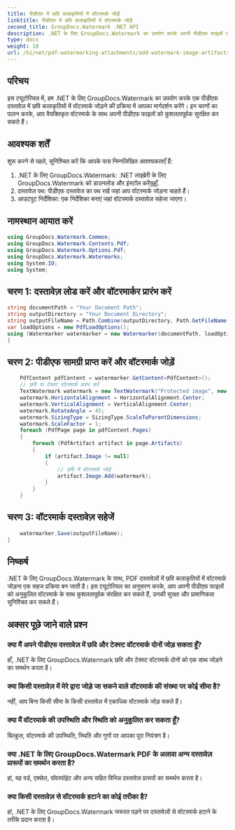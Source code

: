 ```yaml
---
title: पीडीएफ में छवि कलाकृतियों में वॉटरमार्क जोड़ें
linktitle: पीडीएफ में छवि कलाकृतियों में वॉटरमार्क जोड़ें
second_title: GroupDocs.Watermark .NET API
description: .NET के लिए GroupDocs.Watermark का उपयोग करके अपनी पीडीएफ फाइलों को वैयक्तिकृत वॉटरमार्क से सुरक्षित रखें। पीडीएफ दस्तावेज़ों में छवि कलाकृतियों में आसानी से टेक्स्ट या छवि वॉटरमार्क जोड़ें।
type: docs
weight: 18
url: /hi/net/pdf-watermarking-attachments/add-watermark-image-artifacts-pdf/
---
```

## परिचय
इस ट्यूटोरियल में, हम .NET के लिए GroupDocs.Watermark का उपयोग करके एक पीडीएफ दस्तावेज़ में छवि कलाकृतियों में वॉटरमार्क जोड़ने की प्रक्रिया में आपका मार्गदर्शन करेंगे। इन चरणों का पालन करके, आप वैयक्तिकृत वॉटरमार्क के साथ अपनी पीडीएफ फाइलों को कुशलतापूर्वक सुरक्षित कर सकते हैं।
## आवश्यक शर्तें
शुरू करने से पहले, सुनिश्चित करें कि आपके पास निम्नलिखित आवश्यकताएँ हैं:
1.  .NET के लिए GroupDocs.Watermark: .NET लाइब्रेरी के लिए GroupDocs.Watermark को डाउनलोड और इंस्टॉल करें[यहाँ](https://releases.groupdocs.com/Watermark/net/).
2. दस्तावेज़ पथ: पीडीएफ दस्तावेज़ का पथ रखें जहां आप वॉटरमार्क जोड़ना चाहते हैं।
3. आउटपुट निर्देशिका: एक निर्देशिका बनाएं जहां वॉटरमार्क दस्तावेज़ सहेजा जाएगा।

## नामस्थान आयात करें
```csharp
using GroupDocs.Watermark.Common;
using GroupDocs.Watermark.Contents.Pdf;
using GroupDocs.Watermark.Options.Pdf;
using GroupDocs.Watermark.Watermarks;
using System.IO;
using System;
```
## चरण 1: दस्तावेज़ लोड करें और वॉटरमार्कर प्रारंभ करें
```csharp
string documentPath = "Your Document Path";
string outputDirectory = "Your Document Directory";
string outputFileName = Path.Combine(outputDirectory, Path.GetFileName(documentPath));
var loadOptions = new PdfLoadOptions();
using (Watermarker watermarker = new Watermarker(documentPath, loadOptions))
{
```
## चरण 2: पीडीएफ सामग्री प्राप्त करें और वॉटरमार्क जोड़ें
```csharp
	PdfContent pdfContent = watermarker.GetContent<PdfContent>();
	// छवि या टेक्स्ट वॉटरमार्क प्रारंभ करें
	TextWatermark watermark = new TextWatermark("Protected image", new Font("Arial", 8));
	watermark.HorizontalAlignment = HorizontalAlignment.Center;
	watermark.VerticalAlignment = VerticalAlignment.Center;
	watermark.RotateAngle = 45;
	watermark.SizingType = SizingType.ScaleToParentDimensions;
	watermark.ScaleFactor = 1;
	foreach (PdfPage page in pdfContent.Pages)
	{
		foreach (PdfArtifact artifact in page.Artifacts)
		{
			if (artifact.Image != null)
			{
				// छवि में वॉटरमार्क जोड़ें
				artifact.Image.Add(watermark);
			}
		}
	}
```
## चरण 3: वॉटरमार्क दस्तावेज़ सहेजें
```csharp
	watermarker.Save(outputFileName);
}
```

## निष्कर्ष
.NET के लिए GroupDocs.Watermark के साथ, PDF दस्तावेज़ों में छवि कलाकृतियों में वॉटरमार्क जोड़ना एक सहज प्रक्रिया बन जाती है। इस ट्यूटोरियल का अनुसरण करके, आप अपनी पीडीएफ फाइलों को अनुकूलित वॉटरमार्क के साथ कुशलतापूर्वक संरक्षित कर सकते हैं, उनकी सुरक्षा और प्रामाणिकता सुनिश्चित कर सकते हैं।
## अक्सर पूछे जाने वाले प्रश्न
### क्या मैं अपने पीडीएफ दस्तावेज़ में छवि और टेक्स्ट वॉटरमार्क दोनों जोड़ सकता हूँ?
हाँ, .NET के लिए GroupDocs.Watermark छवि और टेक्स्ट वॉटरमार्क दोनों को एक साथ जोड़ने का समर्थन करता है।
### क्या किसी दस्तावेज़ में मेरे द्वारा जोड़े जा सकने वाले वॉटरमार्क की संख्या पर कोई सीमा है?
नहीं, आप बिना किसी सीमा के किसी दस्तावेज़ में एकाधिक वॉटरमार्क जोड़ सकते हैं।
### क्या मैं वॉटरमार्क की उपस्थिति और स्थिति को अनुकूलित कर सकता हूँ?
बिल्कुल, वॉटरमार्क की उपस्थिति, स्थिति और गुणों पर आपका पूरा नियंत्रण है।
### क्या .NET के लिए GroupDocs.Watermark PDF के अलावा अन्य दस्तावेज़ प्रारूपों का समर्थन करता है?
हां, यह वर्ड, एक्सेल, पॉवरपॉइंट और अन्य सहित विभिन्न दस्तावेज़ प्रारूपों का समर्थन करता है।
### क्या किसी दस्तावेज़ से वॉटरमार्क हटाने का कोई तरीका है?
हां, .NET के लिए GroupDocs.Watermark जरूरत पड़ने पर दस्तावेज़ों से वॉटरमार्क हटाने के तरीके प्रदान करता है।